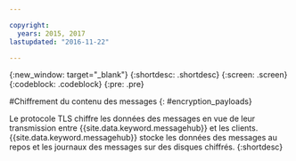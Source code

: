 ```yaml
---

copyright:
  years: 2015, 2017
lastupdated: "2016-11-22"

---
```


{:new_window: target="_blank"}
{:shortdesc: .shortdesc}
{:screen: .screen}
{:codeblock: .codeblock}
{:pre: .pre}


#Chiffrement du contenu des messages
{: #encryption_payloads}

Le protocole TLS chiffre les données des messages en vue de leur transmission entre {{site.data.keyword.messagehub}} et les clients. {{site.data.keyword.messagehub}} stocke les données des messages au repos et les
journaux des messages sur des disques chiffrés. {:shortdesc}

